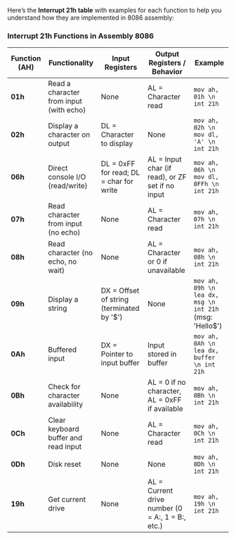 Here’s the **Interrupt 21h table** with examples for each function to help you understand how they are implemented in 8086 assembly:

### **Interrupt 21h Functions in Assembly 8086**

| **Function (AH)** | **Functionality**                               | **Input Registers**                      | **Output Registers / Behavior**                           | **Example**                                            |
|-------------------|--------------------------------------------------|------------------------------------------|----------------------------------------------------------|--------------------------------------------------------|
| **01h**           | Read a character from input (with echo)          | None                                     | AL = Character read                                      | ```mov ah, 01h \n int 21h```                           |
| **02h**           | Display a character on output                    | DL = Character to display                | None                                                     | ```mov ah, 02h \n mov dl, 'A' \n int 21h```            |
| **06h**           | Direct console I/O (read/write)                  | DL = 0xFF for read; DL = char for write | AL = Input char (if read), or ZF set if no input         | ```mov ah, 06h \n mov dl, 0FFh \n int 21h```           |
| **07h**           | Read character from input (no echo)              | None                                     | AL = Character read                                      | ```mov ah, 07h \n int 21h```                           |
| **08h**           | Read character (no echo, no wait)                | None                                     | AL = Character or 0 if unavailable                       | ```mov ah, 08h \n int 21h```                           |
| **09h**           | Display a string                                | DX = Offset of string (terminated by '$') | None                                                    | ```mov ah, 09h \n lea dx, msg \n int 21h``` (msg: 'Hello$') |
| **0Ah**           | Buffered input                                   | DX = Pointer to input buffer             | Input stored in buffer                                   | ```mov ah, 0Ah \n lea dx, buffer \n int 21h```         |
| **0Bh**           | Check for character availability                 | None                                     | AL = 0 if no character, AL = 0xFF if available           | ```mov ah, 0Bh \n int 21h```                           |
| **0Ch**           | Clear keyboard buffer and read input             | None                                     | AL = Character read                                      | ```mov ah, 0Ch \n int 21h```                           |
| **0Dh**           | Disk reset                                       | None                                     | None                                                     | ```mov ah, 0Dh \n int 21h```                           |
| **19h**           | Get current drive                                | None                                     | AL = Current drive number (0 = A:, 1 = B:, etc.)         | ```mov ah, 19h \n int 21h```                           |
